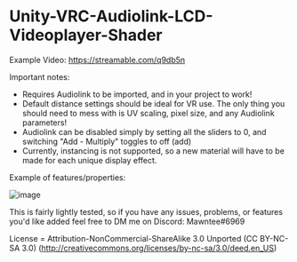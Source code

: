 # Unity-VRC-Audiolink-LCD-Videoplayer-Shader

Example Video: https://streamable.com/q9db5n

Important notes:
- Requires Audiolink to be imported, and in your project to work!
- Default distance settings should be ideal for VR use. The only thing you should need to mess with is UV scaling, pixel size, and any Audiolink parameters! 
- Audiolink can be disabled simply by setting all the sliders to 0, and switching "Add - Multiply" toggles to off (add)
- Currently, instancing is not supported, so a new material will have to be made for each unique display effect. 

Example of features/properties:

![image](https://user-images.githubusercontent.com/51247415/209279341-55f9de78-19fd-464d-89a7-6e3cbfd8be0e.png)

This is fairly lightly tested, so if you have any issues, problems, or features you'd like added feel free to DM me on Discord:
Mawntee#6969

License = Attribution-NonCommercial-ShareAlike 3.0 Unported (CC BY-NC-SA 3.0) 
(http://creativecommons.org/licenses/by-nc-sa/3.0/deed.en_US)

